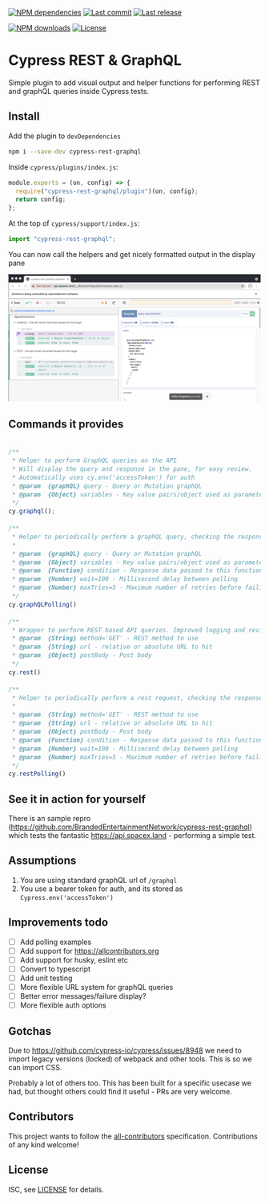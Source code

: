 [![NPM dependencies][npm-dependencies-image]][npm-dependencies-url]
[![Last commit][last-commit-image]][last-commit-url] [![Last release][release-image]][release-url]

[![NPM downloads][npm-downloads-image]][npm-downloads-url] [![License][license-image]][license-url]

# Cypress REST & GraphQL

Simple plugin to add visual output and helper functions for performing REST and graphQL queries inside Cypress tests.


## Install

Add the plugin to `devDependencies`

```bash
npm i --save-dev cypress-rest-graphql
```

Inside `cypress/plugins/index.js`:

```javascript
module.exports = (on, config) => {
  require("cypress-rest-graphql/plugin")(on, config);
  return config;
};
```

At the top of `cypress/support/index.js`:

```javascript
import "cypress-rest-graphql";
```

You can now call the helpers and get nicely formatted output in the display pane

![Cypress results screenshot](docs/assets/cypress-rest-graphql-screenshot.png)


## Commands it provides

```javascript

/**
 * Helper to perform GraphQL queries on the API
 * Will display the query and response in the pane, for easy review.
 * Automatically uses cy.env('accessToken') for auth
 * @param  {graphQL} query - Query or Mutation graphQL
 * @param  {Object} variables - Key value pairs/object used as parameters to the query
 */
cy.graphql();

/**
 * Helper to periodically perform a graphQL query, checking the response against a condition.
 * 
 * @param  {graphQL} query - Query or Mutation graphQL
 * @param  {Object} variables - Key value pairs/object used as parameters to the query
 * @param  {Function} condition - Response data passed to this function, failed expects will trigger a loop. 
 * @param  {Number} wait=100 - Millisecond delay between polling
 * @param  {Number} maxTries=5 - Maximum number of retries before failing totally.
 */
cy.graphQLPolling()

/**
 * Wrapper to perform REST based API queries. Improved logging and review.
 * @param  {String} method='GET' - REST method to use
 * @param  {String} url - relative or absolute URL to hit
 * @param  {Object} postBody - Post body
 */
cy.rest()

/**
 * Helper to periodically perform a rest request, checking the response against a condition.
 * 
 * @param  {String} method='GET' - REST method to use
 * @param  {String} url - relative or absolute URL to hit
 * @param  {Object} postBody - Post body
 * @param  {Function} condition - Response data passed to this function, failed expects will trigger a loop. 
 * @param  {Number} wait=100 - Millisecond delay between polling
 * @param  {Number} maxTries=5 - Maximum number of retries before failing totally.
 */
cy.restPolling()
```

## See it in action for yourself

There is an sample repro (https://github.com/BrandedEntertainmentNetwork/cypress-rest-graphql) which tests the fantastic https://api.spacex.land - performing a simple test.

## Assumptions

1. You are using standard graphQL url of `/graphql`
2. You use a bearer token for auth, and its stored as `Cypress.env('accessToken')` 

## Improvements todo
- [ ] Add polling examples
- [ ] Add support for https://allcontributors.org
- [ ] Add support for husky, eslint etc
- [ ] Convert to typescript
- [ ] Add unit testing
- [ ] More flexible URL system for graphQL queries
- [ ] Better error messages/failure display?
- [ ] More flexible auth options

## Gotchas

Due to https://github.com/cypress-io/cypress/issues/8948 we need to import legacy versions (locked) of webpack and other tools. This is so we can import CSS.

Probably a lot of others too. This has been built for a specific usecase we had, but thought others could find it useful - PRs are very welcome.

## Contributors

This project wants to follow the [all-contributors](https://github.com/all-contributors/all-contributors) specification. Contributions of any kind welcome!

## License

ISC, see [LICENSE](./LICENSE) for details.

[coveralls-image]: https://coveralls.io/repos/github/javierbrea/cypress-rest-graphql/badge.svg
[coveralls-url]: https://coveralls.io/github/javierbrea/cypress-rest-graphql
[build-image]: https://github.com/javierbrea/cypress-rest-graphql/workflows/build/badge.svg?branch=main
[build-url]: https://github.com/javierbrea/cypress-rest-graphql/actions?query=workflow%3Abuild+branch%3Amain
[last-commit-image]: https://img.shields.io/github/last-commit/javierbrea/cypress-rest-graphql.svg
[last-commit-url]: https://github.com/javierbrea/cypress-rest-graphql/commits
[license-image]: https://img.shields.io/npm/l/cypress-rest-graphql.svg
[license-url]: https://github.com/javierbrea/cypress-rest-graphql/blob/main/LICENSE
[npm-downloads-image]: https://img.shields.io/npm/dm/cypress-rest-graphql.svg
[npm-downloads-url]: https://www.npmjs.com/package/cypress-rest-graphql
[npm-dependencies-image]: https://img.shields.io/david/javierbrea/cypress-rest-graphql.svg
[npm-dependencies-url]: https://david-dm.org/javierbrea/cypress-rest-graphql
[quality-gate-image]: https://sonarcloud.io/api/project_badges/measure?project=cypress-rest-graphql&metric=alert_status
[quality-gate-url]: https://sonarcloud.io/dashboard?id=cypress-rest-graphql
[release-image]: https://img.shields.io/github/release-date/javierbrea/cypress-rest-graphql.svg
[release-url]: https://github.com/javierbrea/cypress-rest-graphql/releases
